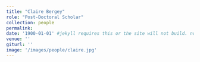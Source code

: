 ```yaml
---
title: "Claire Bergey"
role: "Post-Doctoral Scholar"
collection: people
permalink: 
date: '1900-01-01' #jekyll requires this or the site will not build. not sure what it does yet. order?
venue: ''
giturl: ''
image: '/images/people/claire.jpg'
---
```


